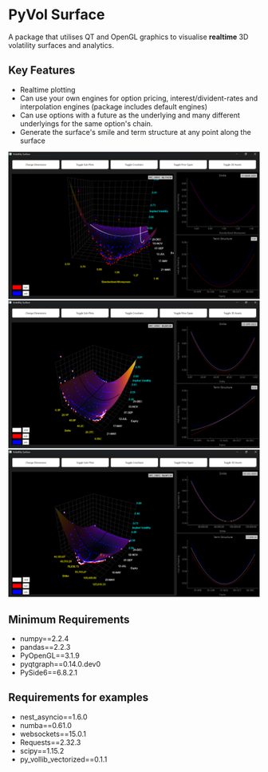 # PyVol Surface

A package that utilises QT and OpenGL graphics to visualise **realtime** 3D volatility surfaces and analytics.

Key Features
-------------
- Realtime plotting
- Can use your own engines for option pricing, interest/divident-rates and interpolation engines (package includes default engines)
- Can use options with a future as the underlying and many different underlyings for the same option's chain.
- Generate the surface's smile and term structure at any point along the surface

![alt text](surface_screenshots/Screenshot%202025-03-20%20140758.png)
![alt text](surface_screenshots/Screenshot%202025-03-20%20140241.png)
![alt text](surface_screenshots/Screenshot%202025-03-20%20140213.png)




Minimum Requirements
--------------------
* numpy==2.2.4
* pandas==2.2.3
* PyOpenGL==3.1.9
* pyqtgraph==0.14.0.dev0
* PySide6==6.8.2.1

Requirements for examples
-------------------------
* nest_asyncio==1.6.0
* numba==0.61.0
* websockets==15.0.1
* Requests==2.32.3
* scipy==1.15.2
* py_vollib_vectorized==0.1.1

